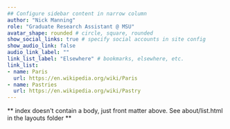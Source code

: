 ```yaml
---
## Configure sidebar content in narrow column
author: "Nick Manning"
role: "Graduate Research Assistant @ MSU"
avatar_shape: rounded # circle, square, rounded
show_social_links: true # specify social accounts in site config
show_audio_link: false
audio_link_label: ""
link_list_label: "Elsewhere" # bookmarks, elsewhere, etc.
link_list:
- name: Paris
  url: https://en.wikipedia.org/wiki/Paris
- name: Pastries
  url: https://en.wikipedia.org/wiki/Pastry
---
```


** index doesn't contain a body, just front matter above.
See about/list.html in the layouts folder **
